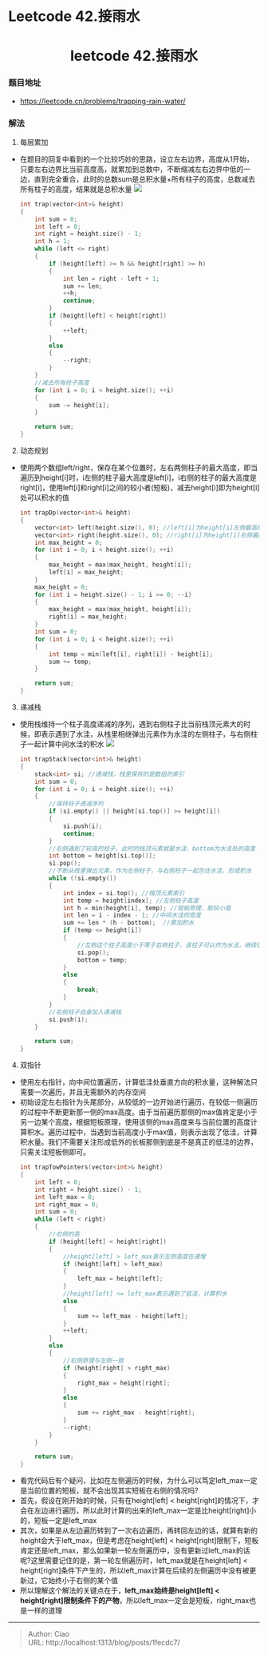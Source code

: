# Leetcode 42.接雨水


<!--more-->

<h1 align="center">leetcode 42.接雨水</h1>

### 题目地址
  * https://leetcode.cn/problems/trapping-rain-water/

### 解法
  1. 每层累加
  * 在题目的回复中看到的一个比较巧妙的思路，设立左右边界，高度从1开始，只要左右边界比当前高度高，就累加到总数中，不断缩减左右边界中低的一边，直到完全重合，此时的总数sum是总积水量+所有柱子的高度，总数减去所有柱子的高度，结果就是总积水量
    ![](./p1.png)
    ```C++
    int trap(vector<int>& height) 
    {
        int sum = 0;
        int left = 0;
        int right = height.size() - 1;
        int h = 1;
        while (left <= right)
        {
            if (height[left] >= h && height[right] >= h)
            {
                int len = right - left + 1;
                sum += len;
                ++h;
                continue;
            }
            if (height[left] < height[right])
            {
                ++left;
            }
            else
            {
                --right;
            }
        }
        //减去所有柱子高度
        for (int i = 0; i < height.size(); ++i)
        {
            sum -= height[i];
        }

        return sum;
    }
    ```


  2. 动态规划
  * 使用两个数组left/right，保存在某个位置时，左右两侧柱子的最大高度，即当遍历到height[i]时，i左侧的柱子最大高度是left[i]，i右侧的柱子的最大高度是right[i]，使用left[i]和right[i]之间的较小者(短板)，减去height[i]即为height[i]处可以积水的值
    ```C++
    int trapDp(vector<int>& height)
    {
        vector<int> left(height.size(), 0); //left[i]为height[i]左侧最高的柱子
        vector<int> right(height.size(), 0); //right[i]为height[i]右侧最高的柱子
        int max_height = 0;
        for (int i = 0; i < height.size(); ++i)
        {
            max_height = max(max_height, height[i]);
            left[i] = max_height;
        }
        max_height = 0;
        for (int i = height.size() - 1; i >= 0; --i)
        {
            max_height = max(max_height, height[i]);
            right[i] = max_height;
        }
        int sum = 0;
        for (int i = 0; i < height.size(); ++i)
        {
            int temp = min(left[i], right[i]) - height[i];
            sum += temp;
        }

        return sum;
    }
    ```
  
  
  3. 递减栈
  * 使用栈维持一个柱子高度递减的序列，遇到右侧柱子比当前栈顶元素大的时候，即表示遇到了水洼，从栈里相继弹出元素作为水洼的左侧柱子，与右侧柱子一起计算中间水洼的积水
    ![](./p2.png)
    ```C++
    int trapStack(vector<int>& height)
    {
        stack<int> si; //递减栈，栈里保存的是数组的索引
        int sum = 0;
        for (int i = 0; i < height.size(); ++i)
        {
            //保持柱子递减序列
            if (si.empty() || height[si.top()] >= height[i])
            {
                si.push(i);
                continue;
            }
            //右侧遇到了较高的柱子，此时的栈顶元素就是水洼，bottom为水洼处的高度
            int bottom = height[si.top()]; 
            si.pop();
            //不断从栈里弹出元素，作为左侧柱子，与右侧柱子一起包住水洼，形成积水
            while (!si.empty())
            {
                int index = si.top(); //栈顶元素索引
                int temp = height[index]; //左侧柱子高度
                int h = min(height[i], temp); //短板原理，取较小值
                int len = i - index - 1; //中间水洼的宽度
                sum += len * (h - bottom);  //累加积水
                if (temp <= height[i])
                {
                    //左侧这个柱子高度小于等于右侧柱子，该柱子可以作为水洼，继续往左侧查看更高的柱子，寻求更多的积水
                    si.pop();
                    bottom = temp;
                }
                else
                {
                    break;
                }
            }
            //右侧柱子自身加入递减栈
            si.push(i);
        }

        return sum;
    }
    ```
  

  4. 双指针
  * 使用左右指针，向中间位置遍历，计算低洼处垂直方向的积水量，这种解法只需要一次遍历，并且无需额外的内存空间
  * 初始设定左右指针为头尾部分，从较低的一边开始进行遍历，在较低一侧遍历的过程中不断更新那一侧的max高度。由于当前遍历那侧的max值肯定是小于另一边某个高度，根据短板原理，使用该侧的max高度来与当前位置的高度计算积水。遍历过程中，当遇到当前高度小于max值，则表示出现了低洼，计算积水量。我们不需要关注形成低外的长板那侧到底是不是真正的低洼的边界，只需关注短板侧即可。
    ```C++
    int trapTowPointers(vector<int>& height)
    {
        int left = 0;
        int right = height.size() - 1;
        int left_max = 0;
        int right_max = 0;
        int sum = 0;
        while (left < right)
        {
            //右侧的高
            if (height[left] < height[right])
            {
                //height[left] > left_max表示左侧高度在递增
                if (height[left] > left_max)
                {
                    left_max = height[left];
                }
                //height[left] <= left_max表示遇到了低洼，计算积水
                else
                {
                    sum += left_max - height[left];
                }
                ++left;
            }
            else
            {
                //右侧原理与左侧一致
                if (height[right] > right_max)
                {
                    right_max = height[right];
                }
                else
                {
                    sum += right_max - height[right];
                }
                --right;
            }
        }

        return sum;
    }
    ```
  * 看完代码后有个疑问，比如在左侧遍历的时候，为什么可以笃定left_max一定是当前位置的短板，就不会出现其实短板在右侧的情况吗?
  * 首先，假设在刚开始的时候，只有在height[left] < height[right]的情况下，才会在左边进行遍历，所以此时计算的出来的left_max一定是比height[right]小的，短板一定是left_max
  * 其次，如果是从左边遍历转到了一次右边遍历，再转回左边的话，就算有新的height会大于left_max，但是考虑在height[left] < height[right]限制下，短板肯定还是left_max，那么如果新一轮左侧遍历中，没有更新过left_max的话呢?这里需要记住的是，第一轮左侧遍历时，left_max就是在height[left] < height[right]条件下产生的，所以left_max计算在后续的左侧遍历中没有被更新过，它始终小于右侧的某个值
  * 所以理解这个解法的关键点在于，**left_max始终是height[left] < height[right]限制条件下的产物**，所以left_max一定会是短板，right_max也是一样的道理 


---

> Author: Ciao  
> URL: http://localhost:1313/blog/posts/1fecdc7/  

